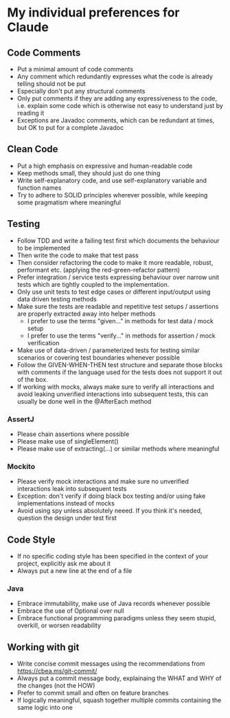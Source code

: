 # My individual preferences for Claude

## Code Comments
- Put a minimal amount of code comments
- Any comment which redundantly expresses what the code is already telling
  should not be put
- Especially don't put any structural comments
- Only put comments if they are adding any expressiveness to the code, i.e.
  explain some code which is otherwise not easy to understand just by reading
  it
- Exceptions are Javadoc comments, which can be redundant at times, but OK to
  put for a complete Javadoc

## Clean Code
- Put a high emphasis on expressive and human-readable code
- Keep methods small, they should just do one thing
- Write self-explanatory code, and use self-explanatory variable and function
  names
- Try to adhere to SOLID principles wherever possible, while keeping some
  pragmatism where meaningful

## Testing
- Follow TDD and write a failing test first which documents the behaviour to be
  implemented
- Then write the code to make that test pass
- Then consider refactoring the code to make it more readable, robust,
  performant etc. (applying the red-green-refactor pattern)
- Prefer integration / service tests expressing behaviour over narrow unit
  tests which are tightly coupled to the implementation.
- Only use unit tests to test edge cases or different input/output using 
  data driven testing methods
- Make sure the tests are readable and repetitive test setups / assertions are properly extracted away into helper methods
  - I prefer to use the terms "given..." in methods for test data / mock setup
  - I prefer to use the terms "verify..." in methods for assertion / mock
    verification
- Make use of data-driven / parameterized tests for testing similar scenarios
  or covering test boundaries whenever possible
- Follow the GIVEN-WHEN-THEN test structure and separate those blocks with
  comments if the language used for the tests does not support it out of the
  box.
- If working with mocks, always make sure to verify all interactions and avoid
  leaking unverified interactions into subsequent tests, this can usually be
  done well in the @AfterEach method

### AssertJ
- Please chain assertions where possible
- Please make use of singleElement()
- Please make use of extracting(...) or similar methods where meaningful

### Mockito
- Please verify mock interactions and make sure no unverified interactions leak
  into subsequent tests
- Exception: don't verify if doing black box testing and/or using fake
  implementations instead of mocks
- Avoid using spy unless absolutely neeed. If you think it's needed, question
  the design under test first

## Code Style
- If no specific coding style has been specified in the context of your
  project, explicitly ask me about it
- Always put a new line at the end of a file

### Java
- Embrace immutability, make use of Java records whenever possible
- Embrace the use of Optional over null 
- Embrace functional programming paradigms unless they seem stupid, overkill,
  or worsen readability

## Working with git
- Write concise commit messages using the recommendations from https://cbea.ms/git-commit/
- Always put a commit message body, explainaing the WHAT and WHY of the changes
  (not the HOW)
- Prefer to commit small and often on feature branches
- If logically meaningful, squash together multiple commits containing the same
  logic into one

